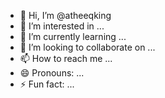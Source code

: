 - 👋 Hi, I’m @atheeqking
- 👀 I’m interested in ...
- 🌱 I’m currently learning ...
- 💞️ I’m looking to collaborate on ...
- 📫 How to reach me ...
- 😄 Pronouns: ...
- ⚡ Fun fact: ...

<!---
atheeqking/atheeqking is a ✨ special ✨ repository because its `README.md` (this file) appears on your GitHub profile.
You can click the Preview link to take a look at your changes.
--->
